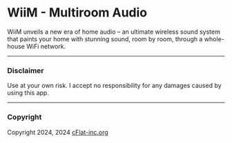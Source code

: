 # WiiM - Multiroom Audio

WiiM unveils a new era of home audio – an ultimate wireless sound system that paints your home with stunning sound, room by room, through a whole-house WiFi network.

---

### Disclaimer

Use at your own risk. I accept no responsibility for any damages caused by using this app.
  
---

### Copyright

Copyright 2024, 2024 [cFlat-inc.org](https://cFlat-inc.org)
